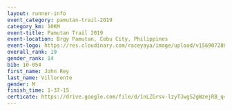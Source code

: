 ```yaml
---
layout: runner-info 
event_category: pamutan-trail-2019 
category_km: 10KM 
event-title: Pamutan Trail 2019 
event-location: Brgy Pamutan, Cebu City, Philippines 
event-logo: https://res.cloudinary.com/raceyaya/image/upload/v1569072806/logo/pamutan-trail_d8abrj.jpg 
overall_rank: 19
gender_rank: 14
bib: 10-054
first_name: John Rey
last_name: Villorente
gender: M
finish_time: 1-37-15
certicate: https://drive.google.com/file/d/1nLZGrsv-lzyTJwgS2gWzejRB_q4Sb73j/view?usp=sharing
---
```

